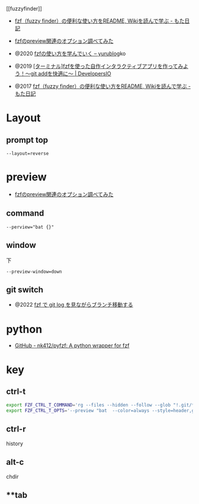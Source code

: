 [[fuzzyfinder]]
- [fzf（fuzzy finder）の便利な使い方をREADME, Wikiを読んで学ぶ - もた日記](https://wonderwall.hatenablog.com/entry/2017/10/06/063000)
- [fzfのpreview関連のオプション調べてみた](https://zenn.dev/eetann/articles/2022-08-27-fzf-preview)

- @2020 [fzfの使い方を学んでいく – yurublog](https://ss191215.stars.ne.jp/2020/03/28/182/)ko
- @2019 [[ターミナル]fzfを使った自作インタラクティブアプリを作ってみよう！〜git addを快適に〜 | DevelopersIO](https://dev.classmethod.jp/articles/fzf-original-app-for-git-add/)
- @2017 [fzf（fuzzy finder）の便利な使い方をREADME, Wikiを読んで学ぶ - もた日記](https://wonderwall.hatenablog.com/entry/2017/10/06/063000#%E3%83%97%E3%83%AC%E3%83%93%E3%83%A5%E3%83%BC%E3%82%A6%E3%82%A3%E3%83%B3%E3%83%89%E3%82%A6)

# Layout
## prompt top
```
--layout=reverse
```

# preview
- [fzfのpreview関連のオプション調べてみた](https://zenn.dev/eetann/articles/2022-08-27-fzf-preview)

## command
```
--perview="bat {}"
```

## window
下
```
--preview-window=down
```

## git switch
- @2022 [fzf で git log を見ながらブランチ移動する](https://zenn.dev/yamo/articles/5c90852c9c64ab)

# python
- [GitHub - nk412/pyfzf: A python wrapper for fzf](https://github.com/nk412/pyfzf)

# key
## ctrl-t
```sh
export FZF_CTRL_T_COMMAND='rg --files --hidden --follow --glob "!.git/*"'
export FZF_CTRL_T_OPTS='--preview "bat  --color=always --style=header,grid --line-range :100 {}"'
```

## ctrl-r
history

## alt-c
chdir

## **tab
